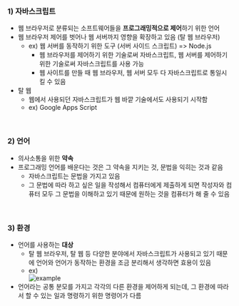 ### **1) 자바스크립트**
- 웹 브라우저로 분류되는 소프트웨어들을 **프로그래밍적으로 제어**하기 위한 언어
- 웹 브라우저 제어를 벗어나 웹 서버까지 영향을 확장하고 있음 (탈 웹 브라우저)
    - ex) 웹 서버를 동작하기 위한 도구 (서버 사이드 스크립트) => Node.js
        - 웹 브라우저를 제어하기 위한 기술로써 자바스크립트, 웹 서버를 제어하기 위한 기술로써 자바스크립트를 사용 가능
        - 웹 사이트를 만들 때 웹 브라우저, 웹 서버 모두 다 자바스크립트로 통일시킬 수 있음
- 탈 웹
    - 웹에서 사용되던 자바스크립트가 웹 바깥 기술에서도 사용되기 시작함
    - ex) Google Apps Script

<br>

### **2) 언어**
- 의사소통을 위한 **약속**
- 프로그래밍 언어를 배운다는 것은 그 약속을 지키는 것, 문법을 익히는 것과 같음
    - 자바스크립트는 문법을 가지고 있음
    - 그 문법에 따라 하고 싶은 일을 작성해서 컴퓨터에게 제출하게 되면 작성자와 컴퓨터 모두 그 문법을 이해하고 있기 때문에 원하는 것을 컴퓨터가 해 줄 수 있음

<br>

### **3) 환경**
- 언어를 사용하는 **대상**
    - 탈 웹 브라우저, 탈 웹 등 다양한 분야에서 자바스크립트가 사용되고 있기 때문에 언어와 언어가 동작하는 환경을 조금 분리해서 생각하면 효용이 있음
    - ex) <br>
      ![example](https://img1.daumcdn.net/thumb/R1280x0/?scode=mtistory2&fname=https%3A%2F%2Fblog.kakaocdn.net%2Fdn%2FbhqLle%2FbtqZ1KEVzti%2F3b2DNieXoLjUt4pkWlj8q0%2Fimg.png)
- 언어라는 공통 분모를 가지고 각각의 다른 환경을 제어하게 되는데, 그 환경에 따라서 할 수 있는 일과 명령하기 위한 명령어가 다름
